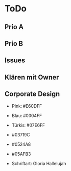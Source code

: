 # ToDo

## Prio A

## Prio B

## Issues

## Klären mit Owner

## Corporate Design

- Pink: #E60DFF
- Blau: #0004FF
- Türkis: #07E6FF

- #03719C
- #0524A8
- #05AFB3

- Schriftart: Gloria Hallelujah
